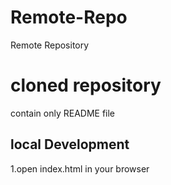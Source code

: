 # Remote-Repo
Remote Repository

# cloned repository
 contain only README file

 ## local Development

 1.open index.html in your browser
